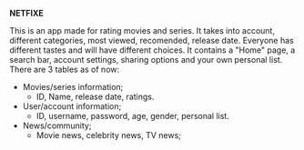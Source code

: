 <b>NETFIXE</b>

This is an app made for rating movies and series.
It takes into account, different categories, most viewed, recomended, release date.
Everyone has different tastes and will have different choices.
It contains a "Home" page, a search bar, account settings, sharing options and your own personal list.
There are 3 tables as of now:
  * Movies/series information;
      - ID, Name, release date, ratings. 
  * User/account information;
      - ID, username, password, age, gender, personal list.
  * News/community;
      - Movie news, celebrity news, TV news;
